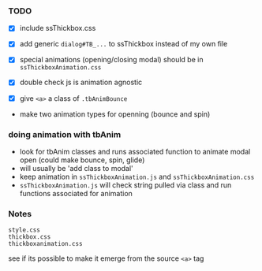 
### TODO

- [x] include ssThickbox.css
- [x] add generic `dialog#TB_...` to ssThickbox instead of my own file
- [x] special animations (opening/closing modal) should be in `ssThickboxAnimation.css`
- [x] double check js is animation agnostic

- [x] give `<a>` a class of `.tbAnimBounce`

- make two animation types for openning (bounce and spin)

### doing animation with tbAnim

- look for tbAnim classes and runs associated function to animate modal open (could make bounce, spin, glide)
- will usually be 'add class to modal' 
- keep animation in `ssThickboxAnimation.js` and `ssThickboxAnimation.css`
- `ssThickboxAnimation.js` will check string pulled via class and run functions associated for animation


### Notes
```
style.css
thickbox.css
thickboxanimation.css
```

see if its possible to make it emerge from the source `<a>` tag